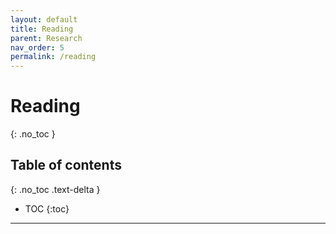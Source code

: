```yaml
---
layout: default
title: Reading
parent: Research
nav_order: 5
permalink: /reading
---
```


# Reading
{: .no_toc }

## Table of contents
{: .no_toc .text-delta }

* TOC
{:toc}

---